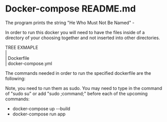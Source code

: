 # Docker-compose README.md

The program prints the string "He Who Must Not Be Named" -

In order to run this docker you will need to have the files inside of a directory of your choosing together and not inserted into other directories.

TREE EXMAPLE  
|  
    | Dockerfile  
    | docker-compose.yml  

The commands needed in order to run the specified dockerfile are the following:

Note, you need to run them as sudo. You may need to type in the command of "sudo su" or add "sudo ;command;" before each of the upcoming commands: 

- docker-compose up --build
- docker-compose run app